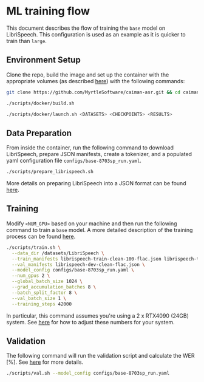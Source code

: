 # ML training flow

This document describes the flow of training the `base` model on LibriSpeech.
This configuration is used as an example as it is quicker to train than `large`.

## Environment Setup

Clone the repo, build the image and set up the container with the appropriate volumes
(as described [here](installation.md#install)) with the following commands:

```bash
git clone https://github.com/MyrtleSoftware/caiman-asr.git && cd caiman-asr/training
```

```bash
./scripts/docker/build.sh
```

```bash
./scripts/docker/launch.sh <DATASETS> <CHECKPOINTS> <RESULTS>
```

## Data Preparation

From inside the container, run the following command to download LibriSpeech, prepare JSON manifests, create a tokenizer, and a populated yaml configuration file `configs/base-8703sp_run.yaml`.

```bash
./scripts/prepare_librispeech.sh
```

More details on preparing LibriSpeech into a JSON format can be found [here](json_format.md#prepare-librispeech-in-json-format).

## Training

Modify `<NUM_GPU>` based on your machine and then run the following command to train a `base` model.
A more detailed description of the training process can be found [here](training.md#training).

```bash
./scripts/train.sh \
  --data_dir /datasets/LibriSpeech \
  --train_manifests librispeech-train-clean-100-flac.json librispeech-train-clean-360-flac.json librispeech-train-other-500-flac.json \
  --val_manifests librispeech-dev-clean-flac.json \
  --model_config configs/base-8703sp_run.yaml \
  --num_gpus 2 \
  --global_batch_size 1024 \
  --grad_accumulation_batches 8 \
  --batch_split_factor 8 \
  --val_batch_size 1 \
  --training_steps 42000
```

In particular, this command assumes you're using a
2 x RTX4090 (24GB) system. See [here](batch_size_hyperparameters.md)
for how to adjust these numbers for your system.

## Validation

The following command will run the validation script and calculate the WER [%].
See [here](validation.md#validation) for more details.

```bash
./scripts/val.sh --model_config configs/base-8703sp_run.yaml
```
